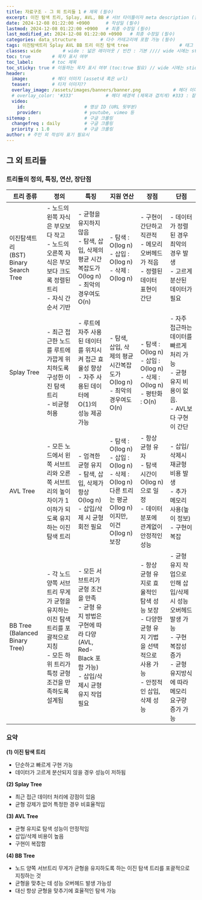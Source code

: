 ```yaml
---
title: 자료구조 - 그 외 트리들 1 # 제목 (필수)
excerpt: 이진 탐색 트리, Splay, AVL, BB # 서브 타이틀이자 meta description (필수)
date: 2024-12-08 01:22:00 +0900      # 작성일 (필수)
lastmod: 2024-12-08 01:22:00 +0900   # 최종 수정일 (필수)
last_modified_at: 2024-12-08 01:22:00 +0900   # 최종 수정일 (필수)
categories: data_structure         # 다수 카테고리에 포함 가능 (필수)
tags: 이진탐색트리 Splay AVL BB 트리 이진 탐색 tree                   # 태그 복수개 가능 (필수)
classes: wide        # wide : 넓은 레이아웃 / 빈칸 : 기본 //// wide 시에는 sticky toc 불가
toc: true        # 목차 표시 여부
toc_label:       # toc 제목
toc_sticky: true # 이동하는 목차 표시 여부 (toc:true 필요) // wide 시에는 sticky toc 불가
header: 
  image:         # 헤더 이미지 (asset내 혹은 url)
  teaser:        # 티저 이미지??
  overlay_image: /assets/images/banners/banner.png            # 헤더 이미지 (제목과 겹치게)
  # overlay_color: '#333'            # 헤더 배경색 (제목과 겹치게) #333 : 짙은 회색 (필수)
  video:
    id:                      # 영상 ID (URL 뒷부분)
    provider:                # youtube, vimeo 등
sitemap :                    # 구글 크롤링
  changefreq : daily         # 구글 크롤링
  priority : 1.0             # 구글 크롤링
author: # 주인 외 작성자 표기 필요시
---
```

<!--postNo: 20241208_002-->

## 그 외 트리들  

### 트리들의 정의, 특징, 연산, 장단점  

|트리 종류|정의|특징|지원 연산|장점|단점|
|---|---|---|---|---|---|
|이진탐색트리<br>(BST)<br>Binary Search Tree|- 노드의 왼쪽 자식은 부모보다 작고<br>- 노드의 오른쪽 자식은 부모보다 크도록 정렬된 트리<br>- 자식 간 순서 기반|- 균형을 유지하지 않음<br>- 탐색, 삽입, 삭제의 평균 시간복잡도가 O(log n)<br>- 최악의 경우여도 O(n)|- 탐색 : O(log n)<br>- 삽입 : O(log n)<br>- 삭제 : O(log n)|- 구현이 간단하고 직관적<br>- 메모리 오버헤드가 적음<br>- 정렬된 데이터 표현이 간단|- 데이터가 정렬된 경우 최악의 경우 발생<br>- 고르게 분산된 데이터가 필요|
|Splay Tree|- 최근 접근한 노드를 루트에 가깝게 위치하도록 구성한 이진 탐색 트리<br>- 비균형 허용|- 루트에 자주 사용된 데이터를 위치시켜 접근 효율성 향상<br>- 자주 사용된 데이터에 O(1)의 성능 제공 가능|- 탐색, 삽입, 삭제의 평균 시간복잡도가 O(log n)<br>- 최악의 경우여도 O(n)|- 탐색 : O(log n)<br>- 삽입 : O(log n)<br>- 삭제 : O(log n)<br>- 평탄화 : O(n)|- 자주 접근하는 데이터를 빠르게 처리 가능<br>- 균형 유지 비용이 없음.<br>- AVL보다 구현이 간단|- 최악의 경우 성능이 O(n)<br>- 균형 상태를 강제하지 않아 탐색에서 비효율 발생 가능|
|AVL Tree|- 모든 노드에서 왼쪽 서브트리와 오른쪽 서브트리의 높이 차이가 1 이하가 되도록 유지하는 이진 탐색 트리|- 엄격한 균형 유지<br>- 탐색, 삽입, 삭제가 항상 O(log n)<br>- 삽입/삭제 시 균형 회전 필요|- 탐색 : O(log n)<br>- 삽입 : O(log n)<br>- 삭제 : O(log n)<br>다른 트리는 평균 O(log n)이지만, 이건 O(log n) 보장|- 항상 균형 유자<br>- 탐색 시간이 O(log n)으로 일정<br>- 데이터 분포에 관계없이 안정적인 성능|- 삽입/삭제시 재균형 비용 발생<br>- 추가 메모리 사용(높이 정보)<br>- 구현이 복잡|
|BB Tree<br>(Balanced Binary Tree)|- 각 노드 양쪽 서브트리 무게가 균형을 유지하는 이진 탐색 트리를 포괄적으로 지칭<br>- 모든 하위 트리가 특정 균형 조건을 만족하도록 설계됨|- 모든 서브트리가 균형 조건을 만족<br>- 균형 유지 방법은 구현에 따라 다양<br>(AVL, Red-Black 포함 가능)<br>- 삽입/삭제시 균형 유지 작업 필요||- 항상 균형 유지로 효율적인 탐색 성능 보장<br>- 다양한 균형 유지 기법을 선택적으로 사용 가능<br>- 안정적인 삽입, 삭제 성능|- 균형 유지 작업으로 인해 삽입/삭제 시 성능 오버헤드 발생 가능<br>- 구현 복잡성 증가<br>- 균형 유지방식에 따라 메모리 요구량 증가 가능|

### 요약  

**(1) 이진 탐색 트리**  

- 단순하고 빠르게 구현 가능  
- 데이터가 고르게 분산되지 않을 경우 성능이 저하됨  

**(2) Splay Tree**  

- 최근 접근 데이터 처리에 강점이 있음  
- 균형 강제가 없어 특정한 경우 비효율적임  

**(3) AVL Tree**  

- 균형 유지로 탐색 성능이 안정적임  
- 삽입/삭제 비용이 높음  
- 구현이 복잡함  

**(4) BB Tree**  

- 노드 양쪽 서브트리 무게가 균형을 유지하도록 하는 이진 탐색 트리를 포괄적으로 지칭하는 것  
- 균형을 맞추는 데 성능 오버헤드 발생 가능성  
- 대신 항상 균형을 맞추기에 효율적인 탐색 가능  


